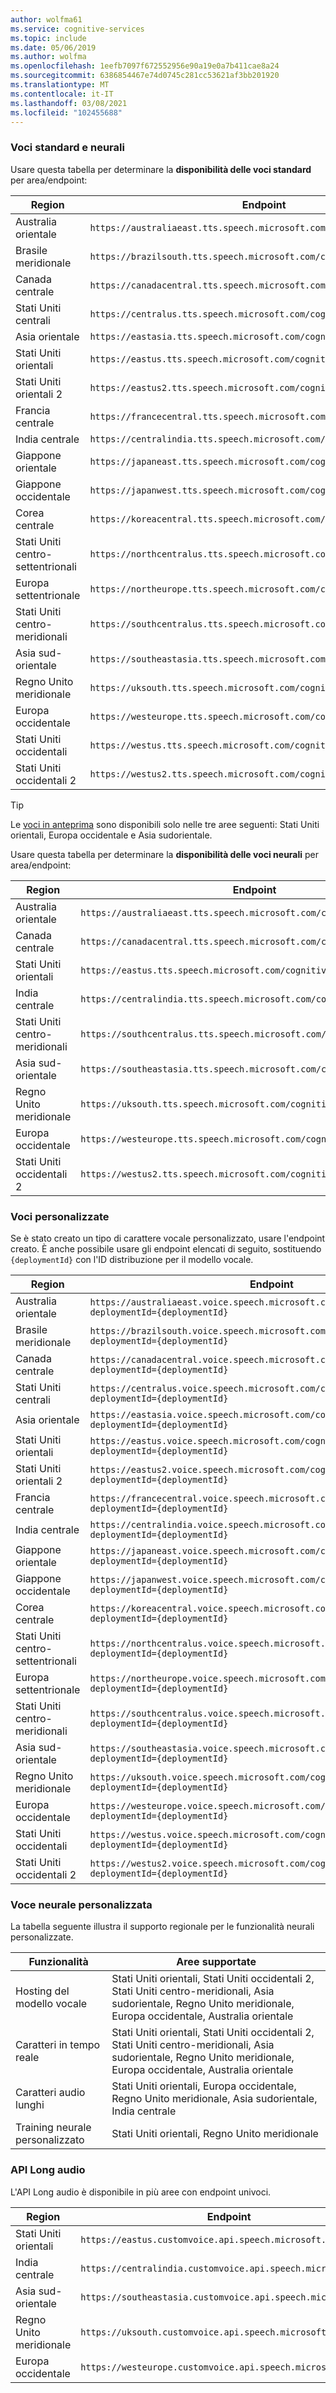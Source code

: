 ```yaml
---
author: wolfma61
ms.service: cognitive-services
ms.topic: include
ms.date: 05/06/2019
ms.author: wolfma
ms.openlocfilehash: 1eefb7097f672552956e90a19e0a7b411cae8a24
ms.sourcegitcommit: 6386854467e74d0745c281cc53621af3bb201920
ms.translationtype: MT
ms.contentlocale: it-IT
ms.lasthandoff: 03/08/2021
ms.locfileid: "102455688"
---
```

### <a name="standard-and-neural-voices"></a>Voci standard e neurali

Usare questa tabella per determinare la **disponibilità delle voci standard** per area/endpoint:

| Region | Endpoint |
|--------|----------|
| Australia orientale | `https://australiaeast.tts.speech.microsoft.com/cognitiveservices/v1` |
| Brasile meridionale | `https://brazilsouth.tts.speech.microsoft.com/cognitiveservices/v1` |
| Canada centrale | `https://canadacentral.tts.speech.microsoft.com/cognitiveservices/v1` |
| Stati Uniti centrali | `https://centralus.tts.speech.microsoft.com/cognitiveservices/v1` |
| Asia orientale | `https://eastasia.tts.speech.microsoft.com/cognitiveservices/v1` |
| Stati Uniti orientali | `https://eastus.tts.speech.microsoft.com/cognitiveservices/v1` |
| Stati Uniti orientali 2 | `https://eastus2.tts.speech.microsoft.com/cognitiveservices/v1` |
| Francia centrale | `https://francecentral.tts.speech.microsoft.com/cognitiveservices/v1` |
| India centrale | `https://centralindia.tts.speech.microsoft.com/cognitiveservices/v1` |
| Giappone orientale | `https://japaneast.tts.speech.microsoft.com/cognitiveservices/v1` |
| Giappone occidentale | `https://japanwest.tts.speech.microsoft.com/cognitiveservices/v1` |
| Corea centrale | `https://koreacentral.tts.speech.microsoft.com/cognitiveservices/v1` |
| Stati Uniti centro-settentrionali | `https://northcentralus.tts.speech.microsoft.com/cognitiveservices/v1` |
| Europa settentrionale | `https://northeurope.tts.speech.microsoft.com/cognitiveservices/v1` |
| Stati Uniti centro-meridionali | `https://southcentralus.tts.speech.microsoft.com/cognitiveservices/v1` |
| Asia sud-orientale | `https://southeastasia.tts.speech.microsoft.com/cognitiveservices/v1` |
| Regno Unito meridionale | `https://uksouth.tts.speech.microsoft.com/cognitiveservices/v1` |
| Europa occidentale | `https://westeurope.tts.speech.microsoft.com/cognitiveservices/v1` |
| Stati Uniti occidentali | `https://westus.tts.speech.microsoft.com/cognitiveservices/v1` |
| Stati Uniti occidentali 2 | `https://westus2.tts.speech.microsoft.com/cognitiveservices/v1` |

> [!TIP]
> Le [voci in anteprima](../articles/cognitive-services/Speech-Service/language-support.md#neural-voices-in-preview) sono disponibili solo nelle tre aree seguenti: Stati Uniti orientali, Europa occidentale e Asia sudorientale.

Usare questa tabella per determinare la **disponibilità delle voci neurali** per area/endpoint:

| Region | Endpoint |
|--------|----------|
| Australia orientale | `https://australiaeast.tts.speech.microsoft.com/cognitiveservices/v1` | 
| Canada centrale | `https://canadacentral.tts.speech.microsoft.com/cognitiveservices/v1` |
| Stati Uniti orientali | `https://eastus.tts.speech.microsoft.com/cognitiveservices/v1` |
| India centrale | `https://centralindia.tts.speech.microsoft.com/cognitiveservices/v1` |
| Stati Uniti centro-meridionali | `https://southcentralus.tts.speech.microsoft.com/cognitiveservices/v1` |
| Asia sud-orientale | `https://southeastasia.tts.speech.microsoft.com/cognitiveservices/v1` |
| Regno Unito meridionale | `https://uksouth.tts.speech.microsoft.com/cognitiveservices/v1` |
| Europa occidentale | `https://westeurope.tts.speech.microsoft.com/cognitiveservices/v1` |
| Stati Uniti occidentali 2 | `https://westus2.tts.speech.microsoft.com/cognitiveservices/v1` |

### <a name="custom-voices"></a>Voci personalizzate

Se è stato creato un tipo di carattere vocale personalizzato, usare l'endpoint creato. È anche possibile usare gli endpoint elencati di seguito, sostituendo `{deploymentId}` con l'ID distribuzione per il modello vocale.

| Region | Endpoint |
|--------|----------|
| Australia orientale | `https://australiaeast.voice.speech.microsoft.com/cognitiveservices/v1?deploymentId={deploymentId}` |
| Brasile meridionale | `https://brazilsouth.voice.speech.microsoft.com/cognitiveservices/v1?deploymentId={deploymentId}` |
| Canada centrale | `https://canadacentral.voice.speech.microsoft.com/cognitiveservices/v1?deploymentId={deploymentId}` |
| Stati Uniti centrali | `https://centralus.voice.speech.microsoft.com/cognitiveservices/v1?deploymentId={deploymentId}` |
| Asia orientale | `https://eastasia.voice.speech.microsoft.com/cognitiveservices/v1?deploymentId={deploymentId}` |
| Stati Uniti orientali | `https://eastus.voice.speech.microsoft.com/cognitiveservices/v1?deploymentId={deploymentId}` |
| Stati Uniti orientali 2 | `https://eastus2.voice.speech.microsoft.com/cognitiveservices/v1?deploymentId={deploymentId}` |
| Francia centrale | `https://francecentral.voice.speech.microsoft.com/cognitiveservices/v1?deploymentId={deploymentId}` |
| India centrale | `https://centralindia.voice.speech.microsoft.com/cognitiveservices/v1?deploymentId={deploymentId}` |
| Giappone orientale | `https://japaneast.voice.speech.microsoft.com/cognitiveservices/v1?deploymentId={deploymentId}` |
| Giappone occidentale | `https://japanwest.voice.speech.microsoft.com/cognitiveservices/v1?deploymentId={deploymentId}` |
| Corea centrale | `https://koreacentral.voice.speech.microsoft.com/cognitiveservices/v1?deploymentId={deploymentId}` |
| Stati Uniti centro-settentrionali | `https://northcentralus.voice.speech.microsoft.com/cognitiveservices/v1?deploymentId={deploymentId}` |
| Europa settentrionale | `https://northeurope.voice.speech.microsoft.com/cognitiveservices/v1?deploymentId={deploymentId}` |
| Stati Uniti centro-meridionali | `https://southcentralus.voice.speech.microsoft.com/cognitiveservices/v1?deploymentId={deploymentId}` |
| Asia sud-orientale | `https://southeastasia.voice.speech.microsoft.com/cognitiveservices/v1?deploymentId={deploymentId}` |
| Regno Unito meridionale | `https://uksouth.voice.speech.microsoft.com/cognitiveservices/v1?deploymentId={deploymentId}` |
| Europa occidentale | `https://westeurope.voice.speech.microsoft.com/cognitiveservices/v1?deploymentId={deploymentId}` |
| Stati Uniti occidentali | `https://westus.voice.speech.microsoft.com/cognitiveservices/v1?deploymentId={deploymentId}` |
| Stati Uniti occidentali 2 | `https://westus2.voice.speech.microsoft.com/cognitiveservices/v1?deploymentId={deploymentId}` |

### <a name="custom-neural-voice"></a>Voce neurale personalizzata

La tabella seguente illustra il supporto regionale per le funzionalità neurali personalizzate.

| Funzionalità | Aree supportate |
|---|---|
| Hosting del modello vocale | Stati Uniti orientali, Stati Uniti occidentali 2, Stati Uniti centro-meridionali, Asia sudorientale, Regno Unito meridionale, Europa occidentale, Australia orientale |
| Caratteri in tempo reale | Stati Uniti orientali, Stati Uniti occidentali 2, Stati Uniti centro-meridionali, Asia sudorientale, Regno Unito meridionale, Europa occidentale, Australia orientale |
| Caratteri audio lunghi | Stati Uniti orientali, Europa occidentale, Regno Unito meridionale, Asia sudorientale, India centrale |
| Training neurale personalizzato | Stati Uniti orientali, Regno Unito meridionale |

### <a name="long-audio-api"></a>API Long audio

L'API Long audio è disponibile in più aree con endpoint univoci.

| Region | Endpoint |
|--------|----------|
| Stati Uniti orientali | `https://eastus.customvoice.api.speech.microsoft.com` |
| India centrale | `https://centralindia.customvoice.api.speech.microsoft.com` |
| Asia sud-orientale | `https://southeastasia.customvoice.api.speech.microsoft.com` |
| Regno Unito meridionale | `https://uksouth.customvoice.api.speech.microsoft.com` |
| Europa occidentale | `https://westeurope.customvoice.api.speech.microsoft.com` |
